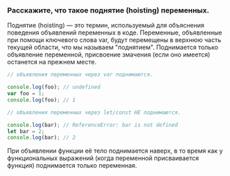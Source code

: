 ### Расскажите, что такое поднятие (hoisting) переменных.

Поднятие (hoisting) — это термин, используемый для объяснения поведения объявлений переменных в коде. Переменные, объявленные при помощи ключевого слова var, будут перемещены в верхнюю часть текущей области, что мы называем "поднятием". Поднимается только объявление переменной, присвоение змачения (если оно имеется) останется на прежнем месте.

~~~~javascript
// объявления переменных через var поднимаются.

console.log(foo); // undefined
var foo = 1;
console.log(foo); // 1   

// объявления переменных через let/const НЕ поднимаются.   

console.log(bar); // ReferenceError: bar is not defined
let bar = 2;
console.log(bar); // 2
~~~~

При объявлении функции её тело поднимается наверх, в то время как у функциональных выражений (когда переменной присваивается функция) поднимается только переменная.
